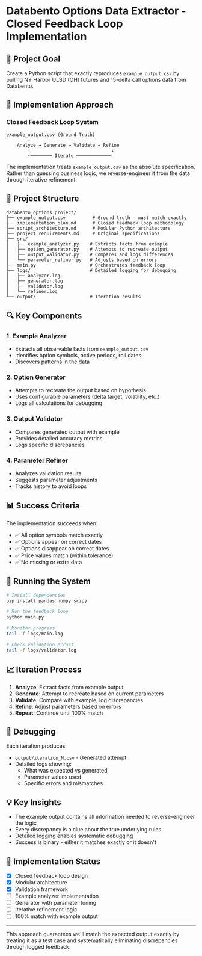 # Databento Options Data Extractor - Closed Feedback Loop Implementation

## 🎯 Project Goal
Create a Python script that exactly reproduces `example_output.csv` by pulling NY Harbor ULSD (OH) futures and 15-delta call options data from Databento.

## 🔄 Implementation Approach

### Closed Feedback Loop System
```
example_output.csv (Ground Truth)
        ↓
    Analyze → Generate → Validate → Refine
        ↑                              ↓
        ←──────── Iterate ─────────────
```

The implementation treats `example_output.csv` as the absolute specification. Rather than guessing business logic, we reverse-engineer it from the data through iterative refinement.

## 📁 Project Structure

```
databento_options_project/
├── example_output.csv          # Ground truth - must match exactly
├── implementation_plan.md      # Closed feedback loop methodology
├── script_architecture.md      # Modular Python architecture
├── project_requirements.md     # Original specifications
├── src/
│   ├── example_analyzer.py    # Extracts facts from example
│   ├── option_generator.py    # Attempts to recreate output
│   ├── output_validator.py    # Compares and logs differences
│   └── parameter_refiner.py   # Adjusts based on errors
├── main.py                    # Orchestrates feedback loop
├── logs/                      # Detailed logging for debugging
│   ├── analyzer.log
│   ├── generator.log
│   ├── validator.log
│   └── refiner.log
└── output/                    # Iteration results
```

## 🔍 Key Components

### 1. Example Analyzer
- Extracts all observable facts from `example_output.csv`
- Identifies option symbols, active periods, roll dates
- Discovers patterns in the data

### 2. Option Generator
- Attempts to recreate the output based on hypothesis
- Uses configurable parameters (delta target, volatility, etc.)
- Logs all calculations for debugging

### 3. Output Validator
- Compares generated output with example
- Provides detailed accuracy metrics
- Logs specific discrepancies

### 4. Parameter Refiner
- Analyzes validation results
- Suggests parameter adjustments
- Tracks history to avoid loops

## 📊 Success Criteria

The implementation succeeds when:
- ✅ All option symbols match exactly
- ✅ Options appear on correct dates
- ✅ Options disappear on correct dates
- ✅ Price values match (within tolerance)
- ✅ No missing or extra data

## 🚀 Running the System

```bash
# Install dependencies
pip install pandas numpy scipy

# Run the feedback loop
python main.py

# Monitor progress
tail -f logs/main.log

# Check validation errors
tail -f logs/validator.log
```

## 📈 Iteration Process

1. **Analyze**: Extract facts from example output
2. **Generate**: Attempt to recreate based on current parameters
3. **Validate**: Compare with example, log discrepancies
4. **Refine**: Adjust parameters based on errors
5. **Repeat**: Continue until 100% match

## 🔧 Debugging

Each iteration produces:
- `output/iteration_N.csv` - Generated attempt
- Detailed logs showing:
  - What was expected vs generated
  - Parameter values used
  - Specific errors and mismatches

## 💡 Key Insights

- The example output contains all information needed to reverse-engineer the logic
- Every discrepancy is a clue about the true underlying rules
- Detailed logging enables systematic debugging
- Success is binary - either it matches exactly or it doesn't

## 📝 Implementation Status

- [x] Closed feedback loop design
- [x] Modular architecture
- [x] Validation framework
- [ ] Example analyzer implementation
- [ ] Generator with parameter tuning
- [ ] Iterative refinement logic
- [ ] 100% match with example output

---

This approach guarantees we'll match the expected output exactly by treating it as a test case and systematically eliminating discrepancies through logged feedback.